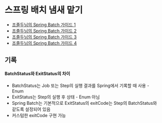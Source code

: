 # 스프링 배치 냄새 맡기

- [조졸두님의 Spring Batch 가이드 1](https://jojoldu.tistory.com/324)
- [조졸두님의 Spring Batch 가이드 2](https://jojoldu.tistory.com/325)
- [조졸두님의 Spring Batch 가이드 3](https://jojoldu.tistory.com/326)
- [조졸두님의 Spring Batch 가이드 4](https://jojoldu.tistory.com/328)

## 기록

#### BatchStatus와 ExitStatus의 차이
- BatchStatus는 Job 또는 Step의 실행 결과를 Spring에서 기록할 때 사용 - Enum
- ExitStatus는 Step의 실행 후 상태 - Enum 아님
- Spring Batch는 기본적으로 ExitStatus의 exitCode는 Step의 BatchStatus와 같도록 설정되어 있음
- 커스텀한 exitCode 구현 가능
